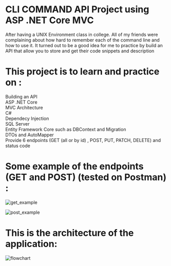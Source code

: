 # CLI COMMAND API Project using ASP .NET Core MVC

After having a UNIX Environment class in college. All of my friends were complaining about how hard to remember each of the command line and how to use it. It turned out to be a good idea for me to practice by build an API that allow you to store and get their code snippets and description

# This project is to learn and practice on : 
Building an API  
ASP .NET Core     
MVC Architecture  
C#  
Dependecy Injection  
SQL Server   
Entity Framework Core such as DBContext and Migration  
DTOs and AutoMapper  
Provide 6 endpoints (GET (all or by id) , POST, PUT, PATCH, DELETE) and status code  
   
 # Some example of the endpoints (GET and POST) (tested on Postman) :
 ![get_example](https://user-images.githubusercontent.com/91865429/163663087-04cc0e4f-0202-4162-9ab4-274f5d9d8d8d.png)

![post_example](https://user-images.githubusercontent.com/91865429/163663090-3924aeaa-7a29-471d-a888-c12b1f619bfd.png)

# This is the architecture of the application: 
![flowchart](https://user-images.githubusercontent.com/91865429/163663162-5984cab7-5103-4e76-af64-8106b3b75c1f.png)
